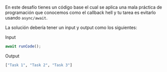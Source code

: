 En este desafío tienes un código base el cual se aplica una mala práctica de programación que conocemos como el callback hell y tu tarea es evitarlo usando `async/await`.

La solución debería tener un input y output como los siguientes:

Input

```js
await runCode();
```

Output

```sh
["Task 1", "Task 2", "Task 3"]
```
